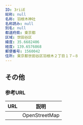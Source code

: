 ```yaml
---
ID: 3riiE
総称: null
名称: 羽根木神社
名称読み: null
別名: null
都道府県: 東京都
区域: 世田谷区
緯度: 35.6682406
経度: 139.6576868
郵便番号: 1560042
住所: 東京都世田谷区羽根木２丁目１７−８
---
```


## その他

### 参考URL

| URL | 説明          |
| --- | ------------- |
|     | OpenStreetMap |
